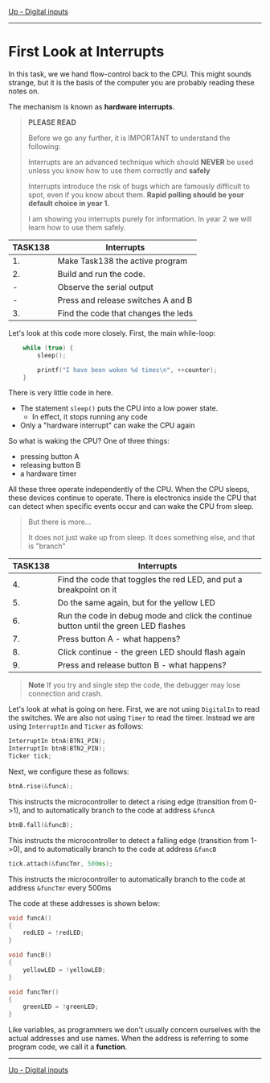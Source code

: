 [Up - Digital inputs](Digital_Inputs_1.md)

--- 

# First Look at Interrupts
In this task, we we hand flow-control back to the CPU. This might sounds strange, but it is the basis of the computer you are probably reading these notes on.

The mechanism is known as **hardware interrupts**. 

> **PLEASE READ**
>
> Before we go any further, it is IMPORTANT to understand the following:
>
> Interrupts are an advanced technique which should **NEVER** be used unless you know how to use them correctly and **safely**
>
> Interrupts introduce the risk of bugs which are famously difficult to spot, even if you know about them. **Rapid polling should be your default choice in year 1.**
>
> I am showing you interrupts purely for information. In year 2 we will learn how to use them safely.

| TASK138 | Interrupts |
| --- | --- |
| 1. | Make Task138 the active program |
| 2. | Build and run the code. |
| -  | Observe the serial output |
| -  | Press and release switches A and B |
| 3. | Find the code that changes the leds |

Let's look at this code more closely.  First, the main while-loop:

```C++
    while (true) {
        sleep();

        printf("I have been woken %d times\n", ++counter);
    }
```

There is very little code in here. 

* The statement `sleep()` puts the CPU into a low power state.
    * In effect, it stops running any code
* Only a "hardware interrupt" can wake the CPU again

So what is waking the CPU? One of three things:

* pressing button A
* releasing button B
* a hardware timer

All these three operate independently of the CPU. When the CPU sleeps, these devices continue to operate. There is electronics inside the CPU that can detect when specific events occur and can wake the CPU from sleep.

> But there is more...
> 
> It does not just wake up from sleep. It does something else, and that is "branch"


| TASK138 | Interrupts |
| --- | --- |
| 4. | Find the code that toggles the red LED, and put a breakpoint on it |
| 5. | Do the same again, but for the yellow LED |
| 6. | Run the code in debug mode and click the continue button until the green LED flashes |
| 7. | Press button A - what happens? |
| 8. | Click continue - the green LED should flash again |
| 9. | Press and release button B - what happens? |

> **Note** If you try and single step the code, the debugger may lose connection and crash.

Let's look at what is going on here. First, we are not using `DigitalIn` to read the switches. We are also not using `Timer` to read the timer. Instead we are using `InterruptIn` and `Ticker` as follows:

```C++
InterruptIn btnA(BTN1_PIN);
InterruptIn btnB(BTN2_PIN);
Ticker tick;
```

Next, we configure these as follows:

```C++
btnA.rise(&funcA);
```
This instructs the microcontroller to detect a rising edge (transition from 0->1), and to automatically branch to the code at address `&funcA` 

```C++
btnB.fall(&funcB);
```
This instructs the microcontroller to detect a falling edge (transition from 1->0), and to automatically branch to the code at address `&funcB` 

```C++
tick.attach(&funcTmr, 500ms);
```
This instructs the microcontroller to automatically branch to the code at address `&funcTmr` every 500ms 

The code at these addresses is shown below:

```C++
void funcA()
{
    redLED = !redLED;
}

void funcB()
{
    yellowLED = !yellowLED;
}

void funcTmr()
{
    greenLED = !greenLED;
}
```

Like variables, as programmers we don't usually concern ourselves with the actual addresses and use names. When the address is referring to some program code, we call it a **function**.

---

[Up - Digital inputs](Digital_Inputs_1.md)




